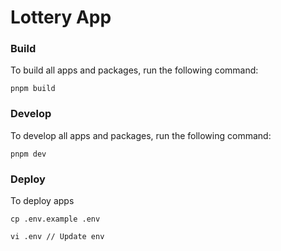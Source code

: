 # Lottery App

### Build

To build all apps and packages, run the following command:

```
pnpm build
```

### Develop

To develop all apps and packages, run the following command:

```
pnpm dev
```

### Deploy

To deploy apps

```
cp .env.example .env

vi .env // Update env

```
